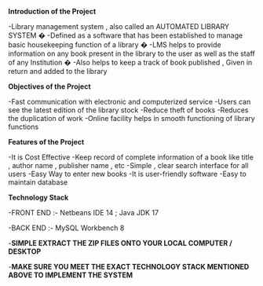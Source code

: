 **Introduction of the Project**

-Library management system , also called an AUTOMATED LIBRARY SYSTEM � -Defined as a software that has been established to manage basic housekeeping function of a library � -LMS helps to provide information on any book present in the library to the user as well as the staff of any Institution � -Also helps to keep a track of book published , Given in return and added to the library

**Objectives of the Project**

-Fast communication with electronic and computerized service -Users can see the latest edition of the library stock -Reduce theft of books -Reduces the duplication of work -Online facility helps in smooth functioning of library functions

**Features of the Project**

-It is Cost Effective -Keep record of complete information of a book like title , author name , publisher name , etc -Simple , clear search interface for all users -Easy Way to enter new books -It is user-friendly software -Easy to maintain database

**Technology Stack**

-FRONT END :-
Netbeans IDE 14 ; Java JDK 17

-BACK END :- MySQL Workbench 8

-**SIMPLE EXTRACT THE ZIP FILES ONTO YOUR LOCAL COMPUTER / DESKTOP**

-**MAKE SURE YOU MEET THE EXACT TECHNOLOGY STACK MENTIONED ABOVE TO IMPLEMENT THE SYSTEM**
